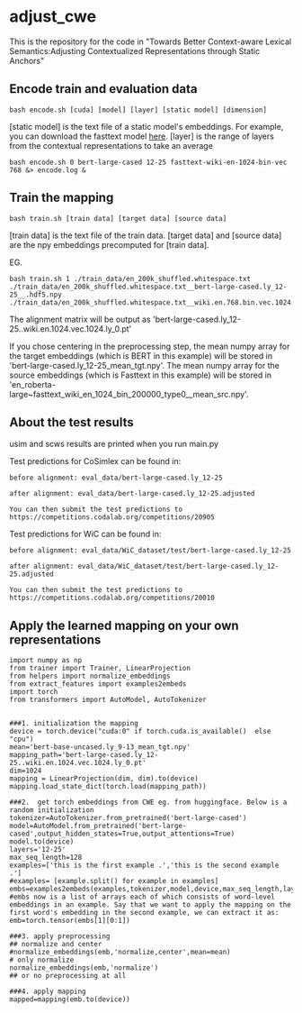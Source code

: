 # adjust_cwe
This is the repository for the code in "Towards Better Context-aware Lexical Semantics:Adjusting Contextualized Representations through Static Anchors"

## Encode train and evaluation data
 ```
 bash encode.sh [cuda] [model] [layer] [static model] [dimension]
 ```
 [static model] is the text file of a static model's embeddings. For example, you can download the fasttext model [here](https://www.dropbox.com/s/8uru7gp9ipo24p6/wiki.en.1024.vec?dl=0). 
 [layer] is the range of layers from the contextual representations to take an average
 
 ```
 bash encode.sh 0 bert-large-cased 12-25 fasttext-wiki-en-1024-bin-vec 768 &> encode.log &
 ```
## Train the mapping

```
bash train.sh [train data] [target data] [source data]
```
[train data] is the text file of the train data. [target data] and [source data] are the npy embeddings precomputed for [train data]. 

EG.
```
bash train.sh 1 ./train_data/en_200k_shuffled.whitespace.txt ./train_data/en_200k_shuffled.whitespace.txt__bert-large-cased.ly_12-25__.hdf5.npy ./train_data/en_200k_shuffled.whitespace.txt__wiki.en.768.bin.vec.1024.ly_0__.hdf5.npy
```


The alignment matrix will be output as 'bert-large-cased.ly_12-25..wiki.en.1024.vec.1024.ly_0.pt'

If you chose centering in the preprocessing step, the mean numpy array for the target embeddings (which is BERT in this example) will be stored in 'bert-large-cased.ly_12-25_mean_tgt.npy'. The mean numpy array for the source embeddings (which is Fasttext in this example) will be stored in 'en_roberta\-large\~fasttext_wiki_en_1024_bin_200000_type0__mean_src.npy'.


## About the test results
usim and scws results are printed when you run main.py

Test predictions for CoSimlex can be found in:  

    before alignment: eval_data/bert-large-cased.ly_12-25

    after alignment: eval_data/bert-large-cased.ly_12-25.adjusted

    You can then submit the test predictions to https://competitions.codalab.org/competitions/20905

Test predictions for WiC can be found in:

    before alignment: eval_data/WiC_dataset/test/bert-large-cased.ly_12-25

    after alignment: eval_data/WiC_dataset/test/bert-large-cased.ly_12-25.adjusted

    You can then submit the test predictions to https://competitions.codalab.org/competitions/20010
    
## Apply the learned mapping on your own representations

```
import numpy as np
from trainer import Trainer, LinearProjection
from helpers import normalize_embeddings
from extract_features import examples2embeds
import torch
from transformers import AutoModel, AutoTokenizer


###1. initialization the mapping
device = torch.device("cuda:0" if torch.cuda.is_available()  else "cpu")
mean='bert-base-uncased.ly_9-13_mean_tgt.npy'
mapping_path='bert-large-cased.ly_12-25..wiki.en.1024.vec.1024.ly_0.pt'
dim=1024
mapping = LinearProjection(dim, dim).to(device)
mapping.load_state_dict(torch.load(mapping_path))

###2.  get torch embeddings from CWE eg. from huggingface. Below is a random initialization
tokenizer=AutoTokenizer.from_pretrained('bert-large-cased')
model=AutoModel.from_pretrained('bert-large-cased',output_hidden_states=True,output_attentions=True)
model.to(device)
layers='12-25'
max_seq_length=128
examples=['this is the first example .','this is the second example .']
#examples= [example.split() for example in examples]
embs=examples2embeds(examples,tokenizer,model,device,max_seq_length,layers,lg=None)
#embs now is a list of arrays each of which consists of word-level embeddings in an example. Say that we want to apply the mapping on the first word's embedding in the second example, we can extract it as:
emb=torch.tensor(embs[1][0:1])

###3. apply preprocessing
## normalize and center    
#normalize_embeddings(emb,'normalize,center',mean=mean)
# only normalize
normalize_embeddings(emb,'normalize')
## or no preprocessing at all

###4. apply mapping
mapped=mapping(emb.to(device))


```

